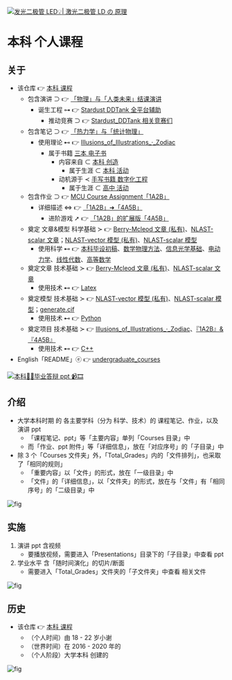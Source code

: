 <!-- ![fig](https://raw.githubusercontent.com/ChenZhu-Xie/undergraduate_courses/master/img/courses_science_notes.png "Science courses - Learning Notes") -->
<!-- ![fig](https://gitee.com/ChenZhu-Xie/undergraduate_courses/raw/master/img/courses_science_notes.png "Science courses - Learning Notes") -->
[![发光二极管 LED💡| 激光二极管 LD の 原理](https://gitee.com/ChenZhu-Xie/undergraduate_courses/raw/master/img/Principles_of_LED_&_LD.png)](https://www.bilibili.com/BV1MZ421h7g3 "发光二极管 LED💡| 激光二极管 LD の 原理")

# 本科 个人课程

## 关于
* 该仓库 👉 [本科 课程](https://gitee.com/ChenZhu-Xie/undergraduate_courses)
    * 包含演讲 ⊃ 👉 [「物理」与「人类未来」结课演讲](https://gitee.com/ChenZhu-Xie/undergraduate_courses/tree/master/05__2.3__Courses_Presentations/2__2.2__「Physics_and_the_future_of_mankind」_Speach__1.0_year)
        * 诞生工程 ⊶ 👉 [Stardust DDTank 全平台辅助](https://gitee.com/ChenZhu-Xie/Stardust_DDTank)
            * 推动竞赛 ⊃ 👉 [Stardust_DDTank 相关竞赛们](https://gitee.com/ChenZhu-Xie/undergraduate_activities/tree/master/07__3.2__Self_Competitions)
    * 包含笔记 ⊃ 👉 [「热力学」与「统计物理」](https://gitee.com/ChenZhu-Xie/undergraduate_courses/tree/master/03__2.1__Courses_Science\12__5.3__Email_exchange_with「Thermodynamics_and_Statistical_Physics」teacher_Li_Nan__2.5_year)
        * 使用理论 ⊷ 👉 [Illusions_of_Illustrations_·_Zodiac](https://gitee.com/ChenZhu-Xie/3_books_with_cpp/tree/master/cpp_codes_for_book2『Illusions_of_Illustrations_·_Zodiac』)
            * 属于书籍 [三本 电子书](https://gitee.com/ChenZhu-Xie/3_books_with_cpp)
                * 内容来自 ⊂ [本科 创造](https://gitee.com/ChenZhu-Xie/undergraduate_activities/tree/master/06__3.1__Self_Creations)
                    * 属于生涯 ⊂ [本科 活动](https://gitee.com/ChenZhu-Xie/undergraduate_activities)
                * 动机源于 ≺ [手写书籍 数字化工程](https://gitee.com/ChenZhu-Xie/senior-high-school_activities/tree/master/4__6.2__Books_digitalization_project__3.0_year)
                    * 属于生涯 ⊂ [高中 活动](https://gitee.com/ChenZhu-Xie/senior-high-school_activities)
    * 包含作业 ⊃ 👉 [MCU Course Assignment「1A2B」](https://gitee.com/ChenZhu-Xie/undergraduate_courses/tree/master/04__2.2__Courses_Engineering/4__7.1__Micro_Control_Unit_(MCU)__3.5_year)
        * 详细描述 ⇔ 👉 [「1A2B」➜「4A5B」](https://gitee.com/ChenZhu-Xie/1A2B_3C_4A5B)
            * 进阶游戏 ➚ 👉 [「1A2B」的扩展版「4A5B」](https://gitee.com/ChenZhu-Xie/1A2B_3C_4A5B/tree/master/Xcz%20-%20从1阶到9阶的10维解密游戏_v1.03_Beta.cpp)
    * 奠定 文章&模型 科学基础 ≻ 👉 [Berry-Mcleod 文章 (私有)](https://gitee.com/ChenZhu-Xie/Berry_Mcleod_paper__private)、[NLAST-scalar 文章](https://gitee.com/ChenZhu-Xie/NLAST_scalar_paper__private)；[NLAST-vector 模型 (私有)](https://gitee.com/ChenZhu-Xie/NLAST_private)、[NLAST-scalar 模型](https://gitee.com/ChenZhu-Xie/NLAST)
        * 使用科学 ⊷ 👉 [本科毕设初稿](https://gitee.com/ChenZhu-Xie/undergraduate_courses/tree/master/03__2.1__Courses_Science/18__7.2__Bachelor_Thesis__3.5_year/2.毕业论文_初稿.pdf)、[数学物理方法](https://gitee.com/ChenZhu-Xie/undergraduate_courses/tree/master/03__2.1__Courses_Science/08__4.3__Mathematical_Methods_in_the_Physical_Sciences__2.0_year.pdf)、[信息光学基础](https://gitee.com/ChenZhu-Xie/undergraduate_courses/tree/master/03__2.1__Courses_Science/16__6.3__Information_Optics__3.0_year.pdf)、[电动力学](https://gitee.com/ChenZhu-Xie/undergraduate_courses/tree/master/03__2.1__Courses_Science/06__4.1__Electrodynamics__2.0_year.pdf)、[线性代数](https://gitee.com/ChenZhu-Xie/undergraduate_courses/tree/master/03__2.1__Courses_Science/02__2.2__Linear_Algebra_chapter01__1.0_year.pdf)、[高等数学](https://gitee.com/ChenZhu-Xie/undergraduate_courses/tree/master/03__2.1__Courses_Science/01__1.1__Calculus_(Unfinished)__0.5_year.docx)
    * 奠定文章 技术基础 ≻ 👉 [Berry-Mcleod 文章 (私有)](https://gitee.com/ChenZhu-Xie/Berry_Mcleod_paper__private)、[NLAST-scalar 文章](https://gitee.com/ChenZhu-Xie/NLAST_scalar_paper__private)
        * 使用技术 ⊷ 👉 [Latex](https://gitee.com/ChenZhu-Xie/undergraduate_courses/tree/master/04__2.2__Courses_Engineering/5__8.1__My_Latex_1st_try)
    * 奠定模型 技术基础 ≻ 👉 [NLAST-vector 模型 (私有)](https://gitee.com/ChenZhu-Xie/NLAST_private)、[NLAST-scalar 模型](https://gitee.com/ChenZhu-Xie/NLAST)；[generate.cif](https://gitee.com/ChenZhu-Xie/generate.cif)
        * 使用技术 ⊷ 👉 [Python](https://gitee.com/ChenZhu-Xie/undergraduate_courses/tree/master/04__2.2__Courses_Engineering/6__8.2__Python_Self-study__4.0_year.xlsm)
    * 奠定项目 技术基础 ≻ 👉 [Illusions_of_Illustrations_·_Zodiac](https://gitee.com/ChenZhu-Xie/3_books_with_cpp/tree/master/cpp_codes_for_book2『Illusions_of_Illustrations_·_Zodiac』)、[『1A2B』&『4A5B』](https://gitee.com/ChenZhu-Xie/1A2B_3C_4A5B)
        * 使用技术 ⊷ 👉 [C++](https://gitee.com/ChenZhu-Xie/undergraduate_courses/tree/master/04__2.2__Courses_Engineering/0__1.1__C++_Programming__0.5_year)
* English「README」ⓔ 👉 [undergraduate_courses](https://github.com/ChenZhu-Xie/undergraduate_courses)

<!-- ![fig](https://raw.githubusercontent.com/ChenZhu-Xie/undergraduate_courses/master/img/GR_OneNote.png "General Relativity - OneNote") -->
[![本科👨‍🎓毕业答辩 ppt 📹🎞](https://gitee.com/ChenZhu-Xie/undergraduate_courses/raw/master/img/「Bachelor_thesis」_Defense__4.0_year.png)](https://www.bilibili.com/BV1DJ4m1b7qA "本科👨‍🎓毕业答辩 ppt 📹🎞")

## 介绍
* 大学本科时期 的 各主要学科（分为 科学、技术）的 课程笔记、作业，以及 演讲 ppt
    * 「课程笔记、ppt」等「主要内容」单列「Courses 目录」中
    * 而「作业、ppt 附件」等「详细信息」，放在「对应序号」的「子目录」中
* 除 3 个「Courses 文件夹」外，「Total_Grades」内的「文件排列」，也采取了「相同的规则」
    * 「重要内容」以「文件」的形式，放在「一级目录」中
    * 「文件」的「详细信息」，以「文件夹」的形式，放在与「文件」有「相同序号」的「二级目录」中

<!-- ![fig](https://raw.githubusercontent.com/ChenZhu-Xie/undergraduate_courses/master/img/Python_Self-study.png "Python - Learning Notes") -->
<!-- ![fig](https://gitee.com/ChenZhu-Xie/undergraduate_courses/raw/master/img/Python_Self-study.png "Python - Learning Notes") -->
![fig](https://gitee.com/ChenZhu-Xie/undergraduate_courses/raw/master/img/双正双负正单轴晶体中的三光__4.0_year.png "双正双负正单轴晶体中的折射、反射、透射光")

## 实施
1. 演讲 ppt 含视频
    * 要播放视频，需要进入「Presentations」目录下的「子目录」中查看 ppt
2. 学业水平 含「随时间演化」的切片/断面
    * 需要进入「Total_Grades」文件夹的「子文件夹」中查看 相关文件

![fig](https://gitee.com/ChenZhu-Xie/undergraduate_courses/raw/master/img/Atomic_Physics__2.0_year.png "Atomic Physics")

## 历史
* 该仓库 👉 [本科 课程](https://gitee.com/ChenZhu-Xie/undergraduate_courses)
    * （个人时间）由 18 - 22 岁小谢
    * （世界时间）在 2016 - 2020 年的 
    * （个人阶段）大学本科 创建的

![fig](https://gitee.com/ChenZhu-Xie/undergraduate_courses/raw/master/img/courses_science_notes.png "Science Courses - Learning Notes")

<!-- ## 软件架构
软件架构说明


## 安装教程

1.  xxxx
2.  xxxx
3.  xxxx

## 使用说明

1.  xxxx
2.  xxxx
3.  xxxx

## 参与贡献

1.  Fork 本仓库
2.  新建 Feat_xxx 分支
3.  提交代码
4.  新建 Pull Request


## 特技

1.  使用 Readme\_XXX.md 来支持不同的语言，例如 Readme\_en.md, Readme\_zh.md
2.  Gitee 官方博客 [blog.gitee.com](https://blog.gitee.com)
3.  你可以 [https://gitee.com/explore](https://gitee.com/explore) 这个地址来了解 Gitee 上的优秀开源项目
4.  [GVP](https://gitee.com/gvp) 全称是 Gitee 最有价值开源项目，是综合评定出的优秀开源项目
5.  Gitee 官方提供的使用手册 [https://gitee.com/help](https://gitee.com/help)
6.  Gitee 封面人物是一档用来展示 Gitee 会员风采的栏目 [https://gitee.com/gitee-stars/](https://gitee.com/gitee-stars/) -->
